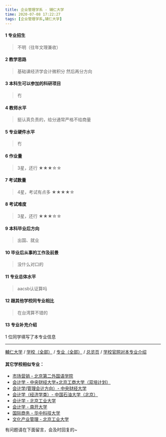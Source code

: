 ```yaml
---
title: 企业管理学系 - 辅仁大学
time: 2020-07-08 17:22:27
tags: [企业管理学系,辅仁大学]
---
```

#### 1 专业招生
> 不明（往年文理兼收）


#### 2 教学思路
> 基础课经济学会计微积分 然后再分方向


#### 3 本科生可以参加的科研项目
>  冇


#### 4 教师水平
> 挺认真负责的，给分通常严格不给商量


#### 5 专业硬件水平
> 冇


#### 6 作业量
> 3星，还行
★★★☆☆


#### 7 考试数量
> 4星，考试有点多
★★★★☆


#### 8 考试难度
> 3星，还行
★★★☆☆


#### 9 本科毕业后方向
> 出国、就业


#### 10 毕业后从事的工作及前景
> 没什么对口的


#### 11 专业总体水平
> aacsb认证算吗


#### 12 跟其他学校同专业相比
> 在台湾算不错的


#### 13 专业补充介绍
> 

1 位同学填写了本专业信息
***
[輔仁大学](https://univgo.github.io/2020/07/08/輔仁大学) / [学校（全部）](https://univgo.github.io/2020/07/09/学校汇总页) / [专业（全部）](https://univgo.github.io/2020/07/09/专业汇总页) / [总览页](https://univgo.github.io/2020/07/09/总览) / [学校官网对本专业介绍](http://www.mba.fju.edu.tw/)

#### 其它学校相似专业：
- [市场营销 - 北京第二外国语学院](https://univgo.github.io/2020/07/08/市场营销%20-%20北京第二外国语学院)
- [会计学 - 中央财经大学+北京工商大学（双培计划）](https://univgo.github.io/2020/07/08/会计学%20-%20中央财经大学+北京工商大学（双培计划）)
- [会计学(管理会计方向）- 中央财经大学](https://univgo.github.io/2020/07/08/会计学(管理会计方向)%20-%20中央财经大学)
- [会计学（经济学类）- 中国石油大学（北京）](https://univgo.github.io/2020/07/08/会计学（经济学类）-%20%20中国石油大学（北京）)
- [会计学 - 北京工业大学](https://univgo.github.io/2020/07/08/会计%20-%20北京工业大学)
- [会计学 - 南开大学](https://univgo.github.io/2020/07/08/会计学%20-%20南开大学)
- [国际商务 - 华中科技大学](https://univgo.github.io/2020/07/08/国际商务%20-%20华中科技大学)
- [文化产业管理 - 北京工业大学](https://univgo.github.io/2020/07/08/文化产业管理%20-%20北京工业大学)


有问题请在下面留言，会及时回复的~
